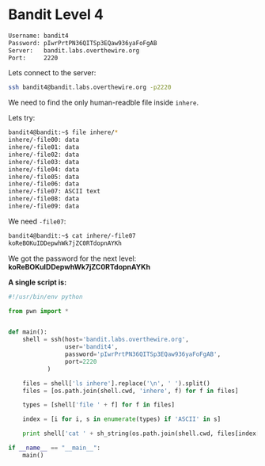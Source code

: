 # Bandit Level 4

```bash
Username: bandit4
Password: pIwrPrtPN36QITSp3EQaw936yaFoFgAB
Server:   bandit.labs.overthewire.org
Port:     2220
```

Lets connect to the server:
```bash
ssh bandit4@bandit.labs.overthewire.org -p2220
```

We need to find the only human-readble file inside ```inhere```.

Lets try:
```bash
bandit4@bandit:~$ file inhere/*
inhere/-file00: data
inhere/-file01: data
inhere/-file02: data
inhere/-file03: data
inhere/-file04: data
inhere/-file05: data
inhere/-file06: data
inhere/-file07: ASCII text
inhere/-file08: data
inhere/-file09: data
```

We need ```-file07```:
```bash
bandit4@bandit:~$ cat inhere/-file07 
koReBOKuIDDepwhWk7jZC0RTdopnAYKh
```

We got the password for the next level: **koReBOKuIDDepwhWk7jZC0RTdopnAYKh**

**A single script is:**
```python
#!/usr/bin/env python

from pwn import *


def main():
    shell = ssh(host='bandit.labs.overthewire.org',
                user='bandit4',
                password='pIwrPrtPN36QITSp3EQaw936yaFoFgAB',
                port=2220
           )

    files = shell['ls inhere'].replace('\n', ' ').split()
    files = [os.path.join(shell.cwd, 'inhere', f) for f in files]

    types = [shell['file ' + f] for f in files]

    index = [i for i, s in enumerate(types) if 'ASCII' in s]

    print shell['cat ' + sh_string(os.path.join(shell.cwd, files[index[0]]))]

if __name__ == "__main__":
    main()
```